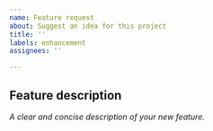 ```yaml
---
name: Feature request
about: Suggest an idea for this project
title: ''
labels: enhancement
assignees: ''

---
```


## Feature description

*A clear and concise description of your new feature.*
